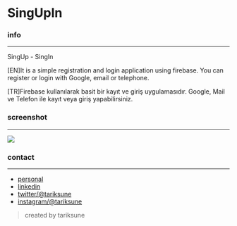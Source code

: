 # SingUpIn
### info
________________
SingUp - SingIn 

[EN]It is a simple registration and login application using firebase. You can register or login with Google, email or telephone. 

[TR]Firebase kullanılarak basit bir kayıt ve giriş uygulamasıdır. Google, Mail ve Telefon ile kayıt veya giriş yapabilirsiniz.

### screenshot
________________
![](https://raw.githubusercontent.com/tariksune/SingUpIn/master/screenshot.png)

### contact
________________

- [personal](https://tariksune.com/)
- [linkedin](https://linkedin.com/in/tariksune)
- [twitter/@tariksune](https://twitter.com/tariksune)
- [instagram/@tariksune](https://instagram.com/tariksune)

>created by tariksune
